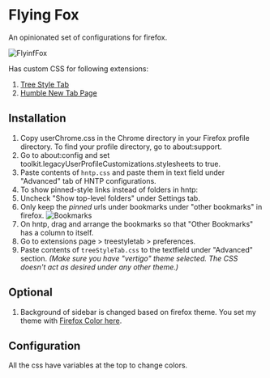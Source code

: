 # Flying Fox

An opinionated set of configurations for firefox.

![FlyinfFox](https://github.com/akshat46/FlyingFox/blob/master/img/screenshot.png)

Has custom CSS for following extensions: 
1. [Tree Style Tab](https://addons.mozilla.org/en-US/firefox/addon/tree-style-tab/)
2. [Humble New Tab Page](https://addons.mozilla.org/en-US/firefox/addon/humble-new-tab/)

## Installation
1. Copy userChrome.css in the Chrome directory in your Firefox profile directory. To find your profile directory, go to about:support.
2. Go to about:config and set toolkit.legacyUserProfileCustomizations.stylesheets to true.
3. Paste contents of `hntp.css` and paste them in text field under "Advanced" tab of HNTP configurations. 
4. To show pinned-style links instead of folders in hntp: 
  1. Uncheck "Show top-level folders" under Settings tab. 
  2. Only keep the *pinned* urls under bookmarks under "other bookmarks" in firefox. 
  ![Bookmarks](https://github.com/akshat46/FlyingFox/blob/master/img/bookmarks.png)
  3. On hntp, drag and arrange the bookmarks so that "Other Bookmarks" has a column to itself. 
4. Go to extensions page > treestyletab > preferences.
5. Paste contents of `treeStyleTab.css` to the textfield under "Advanced" section. *(Make sure you have "vertigo" theme selected. The CSS doesn't act as desired under any other theme.)*

## Optional
1. Background of sidebar is changed based on firefox theme. You set my theme with [Firefox Color here](https://color.firefox.com/?theme=XQAAAAIfAQAAAAAAAABBqYhm849SCia2CaaEGccwS-xNKlhWuMf61H-qemtFQ7JmIThKEJYbO6BYtxXFN3QVwfgIyLdrYygaud86UIpkiO8YN31rNYQT4wbIyYwCNHU7jaUMww6R7XMYKHXDUCvMW7_0AiLugqKwZ2mhpvOqQw__PRrGb_w5dNZqMUkPfE4UsOjehwu76ZgYlAyi-kcs2o76aC30rqSaUf9RJtUHhA_oQODqn_yh5tM).

## Configuration
All the css have variables at the top to change colors.
